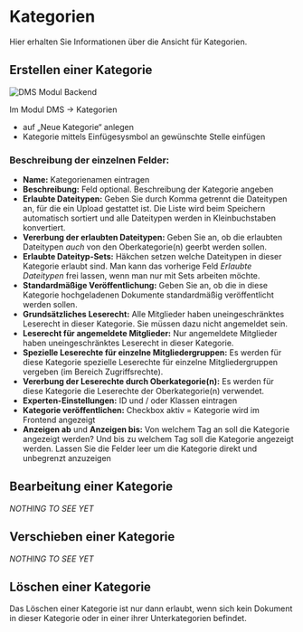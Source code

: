 # Kategorien

Hier erhalten Sie Informationen über die Ansicht für Kategorien.

## Erstellen einer Kategorie

![DMS Modul Backend](../../DMSModulBE.png)

Im Modul DMS → Kategorien

* auf „Neue Kategorie“ anlegen
* Kategorie mittels Einfügesysmbol an gewünschte Stelle einfügen

### Beschreibung der einzelnen Felder:

* **Name:** Kategorienamen eintragen
* **Beschreibung:** Feld optional. Beschreibung der Kategorie angeben
* **Erlaubte Dateitypen:** Geben Sie durch Komma getrennt die Dateitypen an, für die ein Upload gestattet ist. Die Liste wird beim Speichern automatisch sortiert und alle Dateitypen werden in Kleinbuchstaben konvertiert.
* **Vererbung der erlaubten Dateitypen:** Geben Sie an, ob die erlaubten Dateitypen *auch*
von den Oberkategorie(n) geerbt werden sollen.
* **Erlaubte Dateityp-Sets:** Häkchen setzen welche Dateitypen in dieser Kategorie erlaubt sind. Man kann das vorherige Feld *Erlaubte Dateitypen* frei lassen, wenn man nur mit Sets arbeiten möchte.
* **Standardmäßige Veröffentlichung:** Geben Sie an, ob die in diese Kategorie hochgeladenen Dokumente standardmäßig veröffentlicht werden sollen.
* **Grundsätzliches Leserecht:** Alle Mitglieder haben uneingeschränktes Leserecht in dieser Kategorie. Sie müssen dazu nicht angemeldet sein.
* **Leserecht für angemeldete Mitglieder:**  Nur angemeldete Mitglieder haben uneingeschränktes Leserecht in dieser Kategorie.
* **Spezielle Leserechte für einzelne Mitgliedergruppen:** Es werden für diese Kategorie spezielle Leserechte für einzelne Mitgliedergruppen vergeben (im Bereich Zugriffsrechte).
* **Vererbung der Leserechte durch Oberkategorie(n):** Es werden für diese Kategorie die Leserechte der Oberkategorie(n) verwendet.
* **Experten-Einstellungen:** ID und / oder Klassen eintragen
* **Kategorie veröffentlichen:** Checkbox aktiv = Kategorie wird im Frontend angezeigt
* **Anzeigen ab** und **Anzeigen bis:** Von welchem Tag an soll die Kategorie angezeigt werden? Und bis zu welchem Tag soll die Kategorie angezeigt werden.
Lassen Sie die Felder leer um die Kategorie direkt und unbegrenzt anzuzeigen

## Bearbeitung einer Kategorie

*NOTHING TO SEE YET*

## Verschieben einer Kategorie

*NOTHING TO SEE YET*

## Löschen einer Kategorie

Das Löschen einer Kategorie ist nur dann erlaubt, wenn sich kein Dokument in dieser Kategorie oder in einer ihrer Unterkategorien befindet.
